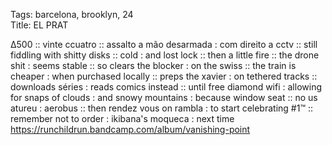 Tags: barcelona, brooklyn, 24     
Title: EL PRAT
  
∆500 :: vinte ccuatro :: assalto a mão desarmada : com direito a cctv :: still fiddling with shitty disks :: cold : and lost lock :: then a little fire :: the drone shit : seems stable :: so clears the blocker : on the swiss :: the train is cheaper : when purchased locally :: preps the xavier : on tethered tracks :: downloads séries : reads comics instead :: until free diamond wifi : allowing for snaps of clouds : and snowy mountains : because window seat :: no us atureu : aerobus :: then rendez vous on rambla : to start celebrating #1™ :: remember not to order : ikibana's moqueca : next time  
<https://runchildrun.bandcamp.com/album/vanishing-point>

